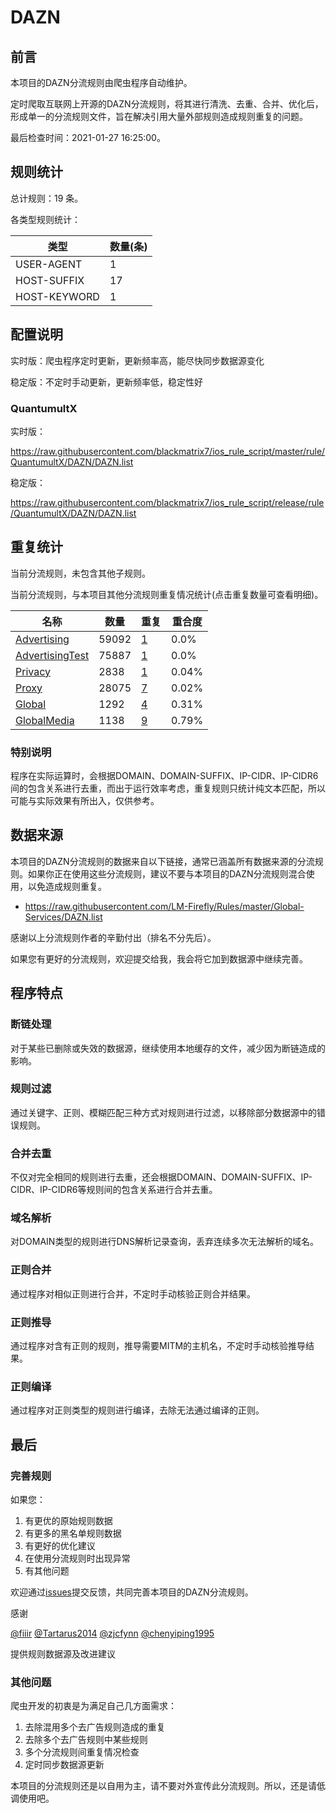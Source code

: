 # DAZN

## 前言

本项目的DAZN分流规则由爬虫程序自动维护。

定时爬取互联网上开源的DAZN分流规则，将其进行清洗、去重、合并、优化后，形成单一的分流规则文件，旨在解决引用大量外部规则造成规则重复的问题。



最后检查时间：2021-01-27 16:25:00。

## 规则统计

总计规则：19 条。

各类型规则统计：

| 类型 | 数量(条) |
| ---- | ---- |
| USER-AGENT | 1 |
| HOST-SUFFIX | 17 |
| HOST-KEYWORD | 1 |
## 配置说明

实时版：爬虫程序定时更新，更新频率高，能尽快同步数据源变化

稳定版：不定时手动更新，更新频率低，稳定性好

### QuantumultX 
实时版：

https://raw.githubusercontent.com/blackmatrix7/ios_rule_script/master/rule/QuantumultX/DAZN/DAZN.list

稳定版：

https://raw.githubusercontent.com/blackmatrix7/ios_rule_script/release/rule/QuantumultX/DAZN/DAZN.list

## 重复统计


当前分流规则，未包含其他子规则。


当前分流规则，与本项目其他分流规则重复情况统计(点击重复数量可查看明细)。



| 名称 | 数量 | 重复 | 重合度 |
| ---- | ---- | ---- | ------ |
|  [Advertising](https://github.com/blackmatrix7/ios_rule_script/tree/master/rule/QuantumultX/Advertising)    | 59092   | [1](https://raw.githubusercontent.com/blackmatrix7/ios_rule_script/master/rule/QuantumultX/DAZN/DAZN_Repeat.list)   |   0.0% |
|  [AdvertisingTest](https://github.com/blackmatrix7/ios_rule_script/tree/master/rule/QuantumultX/AdvertisingTest)    | 75887   | [1](https://raw.githubusercontent.com/blackmatrix7/ios_rule_script/master/rule/QuantumultX/DAZN/DAZN_Repeat.list)   |   0.0% |
|  [Privacy](https://github.com/blackmatrix7/ios_rule_script/tree/master/rule/QuantumultX/Privacy)    | 2838   | [1](https://raw.githubusercontent.com/blackmatrix7/ios_rule_script/master/rule/QuantumultX/DAZN/DAZN_Repeat.list)   |   0.04% |
|  [Proxy](https://github.com/blackmatrix7/ios_rule_script/tree/master/rule/QuantumultX/Proxy)    | 28075   | [7](https://raw.githubusercontent.com/blackmatrix7/ios_rule_script/master/rule/QuantumultX/DAZN/DAZN_Repeat.list)   |   0.02% |
|  [Global](https://github.com/blackmatrix7/ios_rule_script/tree/master/rule/QuantumultX/Global)    | 1292   | [4](https://raw.githubusercontent.com/blackmatrix7/ios_rule_script/master/rule/QuantumultX/DAZN/DAZN_Repeat.list)   |   0.31% |
|  [GlobalMedia](https://github.com/blackmatrix7/ios_rule_script/tree/master/rule/QuantumultX/GlobalMedia)    | 1138   | [9](https://raw.githubusercontent.com/blackmatrix7/ios_rule_script/master/rule/QuantumultX/DAZN/DAZN_Repeat.list)   |   0.79% |
### 特别说明
程序在实际运算时，会根据DOMAIN、DOMAIN-SUFFIX、IP-CIDR、IP-CIDR6间的包含关系进行去重，而出于运行效率考虑，重复规则只统计纯文本匹配，所以可能与实际效果有所出入，仅供参考。

## 数据来源

本项目的DAZN分流规则的数据来自以下链接，通常已涵盖所有数据来源的分流规则。如果你正在使用这些分流规则，建议不要与本项目的DAZN分流规则混合使用，以免造成规则重复。

- https://raw.githubusercontent.com/LM-Firefly/Rules/master/Global-Services/DAZN.list


感谢以上分流规则作者的辛勤付出（排名不分先后）。

如果您有更好的分流规则，欢迎提交给我，我会将它加到数据源中继续完善。

## 程序特点

### 断链处理

对于某些已删除或失效的数据源，继续使用本地缓存的文件，减少因为断链造成的影响。

### 规则过滤

通过关键字、正则、模糊匹配三种方式对规则进行过滤，以移除部分数据源中的错误规则。

### 合并去重

不仅对完全相同的规则进行去重，还会根据DOMAIN、DOMAIN-SUFFIX、IP-CIDR、IP-CIDR6等规则间的包含关系进行合并去重。

### 域名解析

对DOMAIN类型的规则进行DNS解析记录查询，丢弃连续多次无法解析的域名。

### 正则合并

通过程序对相似正则进行合并，不定时手动核验正则合并结果。

### 正则推导

通过程序对含有正则的规则，推导需要MITM的主机名，不定时手动核验推导结果。

### 正则编译

通过程序对正则类型的规则进行编译，去除无法通过编译的正则。

## 最后

### 完善规则

如果您：

1. 有更优的原始规则数据
2. 有更多的黑名单规则数据
3. 有更好的优化建议
4. 在使用分流规则时出现异常
5. 有其他问题

欢迎通过[issues](https://github.com/blackmatrix7/ios_rule_script/issues/new)提交反馈，共同完善本项目的DAZN分流规则。

感谢

[@fiiir](https://github.com/fiiir) [@Tartarus2014](https://github.com/Tartarus2014) [@zjcfynn](https://github.com/zjcfynn) [@chenyiping1995](https://github.com/chenyiping1995) 

提供规则数据源及改进建议

### 其他问题

爬虫开发的初衷是为满足自己几方面需求：

1. 去除混用多个去广告规则造成的重复
2. 去除多个去广告规则中某些规则
3. 多个分流规则间重复情况检查
4. 定时同步数据源更新

本项目的分流规则还是以自用为主，请不要对外宣传此分流规则。所以，还是请低调使用吧。